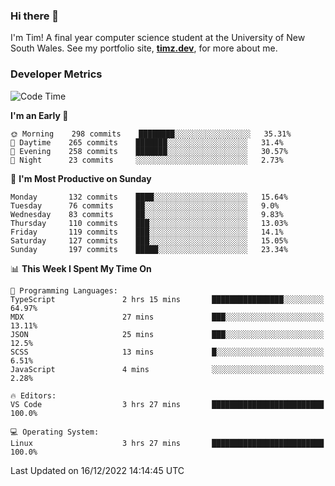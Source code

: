 ### Hi there 👋

I'm Tim! A final year computer science student at the University of New South
Wales. See my portfolio site, <strong><a href="https://timz.dev">timz.dev</a></strong>,
for more about me.

### Developer Metrics

<!-- [![Top Languages](https://github-readme-stats.vercel.app/api/wakatime?username=Tymotex&langs_count=5&custom_title=Top%205%20Languages&hide=Other&theme=material-palenight)](https://github.com/anuraghazra/github-readme-stats) -->

<!--START_SECTION:waka-->
![Code Time](http://img.shields.io/badge/Code%20Time-1%2C118%20hrs%2022%20mins-blue)

**I'm an Early 🐤** 

```text
🌞 Morning    298 commits    ████████░░░░░░░░░░░░░░░░░   35.31% 
🌆 Daytime    265 commits    ███████░░░░░░░░░░░░░░░░░░   31.4% 
🌃 Evening    258 commits    ███████░░░░░░░░░░░░░░░░░░   30.57% 
🌙 Night      23 commits     ░░░░░░░░░░░░░░░░░░░░░░░░░   2.73%

```
📅 **I'm Most Productive on Sunday** 

```text
Monday       132 commits    ████░░░░░░░░░░░░░░░░░░░░░   15.64% 
Tuesday      76 commits     ██░░░░░░░░░░░░░░░░░░░░░░░   9.0% 
Wednesday    83 commits     ██░░░░░░░░░░░░░░░░░░░░░░░   9.83% 
Thursday     110 commits    ███░░░░░░░░░░░░░░░░░░░░░░   13.03% 
Friday       119 commits    ███░░░░░░░░░░░░░░░░░░░░░░   14.1% 
Saturday     127 commits    ███░░░░░░░░░░░░░░░░░░░░░░   15.05% 
Sunday       197 commits    █████░░░░░░░░░░░░░░░░░░░░   23.34%

```


📊 **This Week I Spent My Time On** 

```text
💬 Programming Languages: 
TypeScript               2 hrs 15 mins       ████████████████░░░░░░░░░   64.97% 
MDX                      27 mins             ███░░░░░░░░░░░░░░░░░░░░░░   13.11% 
JSON                     25 mins             ███░░░░░░░░░░░░░░░░░░░░░░   12.5% 
SCSS                     13 mins             █░░░░░░░░░░░░░░░░░░░░░░░░   6.51% 
JavaScript               4 mins              ░░░░░░░░░░░░░░░░░░░░░░░░░   2.28%

🔥 Editors: 
VS Code                  3 hrs 27 mins       █████████████████████████   100.0%

💻 Operating System: 
Linux                    3 hrs 27 mins       █████████████████████████   100.0%

```


 Last Updated on 16/12/2022 14:14:45 UTC
<!--END_SECTION:waka-->

<!-- [![Tymotex's GitHub stats](https://github-readme-stats.vercel.app/api?username=Tymotex)](https://github.com/anuraghazra/github-readme-stats) -->
